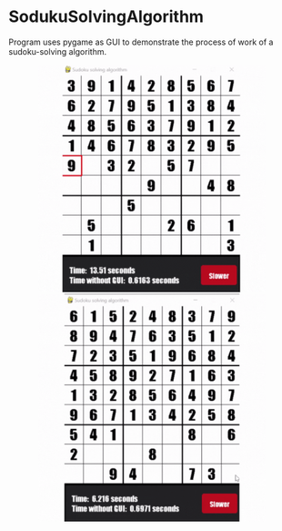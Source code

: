 # SodukuSolvingAlgorithm
<p>Program uses pygame as GUI to demonstrate the process of work of a sudoku-solving algorithm.</p>
<p align='center'>
  <img src='solving_process.gif' width = '400'>
  <img src='slow_solving_process.gif' width = '400'>
</p>
